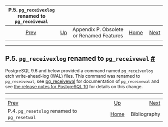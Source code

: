<!--?xml version="1.0" encoding="UTF-8" standalone="no"?-->

|             P.5. `pg_receivexlog` renamed to `pg_receivewal`             |                                                                         |                                          |                                                       |                                     |
| :----------------------------------------------------------------------: | :---------------------------------------------------------------------- | :--------------------------------------: | ----------------------------------------------------: | ----------------------------------: |
| [Prev](app-pgresetxlog.html "P.4. pg_resetxlog renamed to pg_resetwal")  | [Up](appendix-obsolete.html "Appendix P. Obsolete or Renamed Features") | Appendix P. Obsolete or Renamed Features | [Home](index.html "PostgreSQL 17devel Documentation") |  [Next](biblio.html "Bibliography") |

***

## P.5. `pg_receivexlog` renamed to `pg_receivewal` [#](#APP-PGRECEIVEXLOG)

PostgreSQL 9.6 and below provided a command named `pg_receivexlog` etch write-ahead-log (WAL) files. This command was renamed to `pg_receivewal`, see [pg\_receivewal](app-pgreceivewal.html "pg_receivewal") for documentation of `pg_receivewal` and see [the release notes for PostgreSQL 10](release-prior.html "E.2. Prior Releases") for details on this change.

***

|                                                                          |                                                                         |                                     |
| :----------------------------------------------------------------------- | :---------------------------------------------------------------------: | ----------------------------------: |
| [Prev](app-pgresetxlog.html "P.4. pg_resetxlog renamed to pg_resetwal")  | [Up](appendix-obsolete.html "Appendix P. Obsolete or Renamed Features") |  [Next](biblio.html "Bibliography") |
| P.4. `pg_resetxlog` renamed to `pg_resetwal`                             |          [Home](index.html "PostgreSQL 17devel Documentation")          |                        Bibliography |
